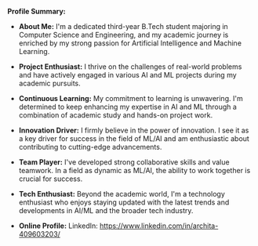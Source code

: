 
 **Profile Summary:**

- **About Me:** I'm a dedicated third-year B.Tech student majoring in Computer Science and Engineering, and my academic journey is enriched by my strong passion for Artificial Intelligence and Machine Learning.

- **Project Enthusiast:** I thrive on the challenges of real-world problems and have actively engaged in various AI and ML projects during my academic pursuits.

- **Continuous Learning:** My commitment to learning is unwavering. I'm determined to keep enhancing my expertise in AI and ML through a combination of academic study and hands-on project work.

- **Innovation Driver:** I firmly believe in the power of innovation. I see it as a key driver for success in the field of ML/AI and am enthusiastic about contributing to cutting-edge advancements.

- **Team Player:** I've developed strong collaborative skills and value teamwork. In a field as dynamic as ML/AI, the ability to work together is crucial for success.

- **Tech Enthusiast:** Beyond the academic world, I'm a technology enthusiast who enjoys staying updated with the latest trends and developments in AI/ML and the broader tech industry.

- **Online Profile:**
LinkedIn: https://www.linkedin.com/in/archita-409603203/


